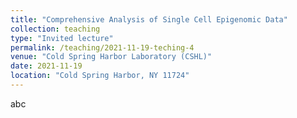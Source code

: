 ```yaml
---
title: "Comprehensive Analysis of Single Cell Epigenomic Data"
collection: teaching
type: "Invited lecture"
permalink: /teaching/2021-11-19-teching-4
venue: "Cold Spring Harbor Laboratory (CSHL)"
date: 2021-11-19
location: "Cold Spring Harbor, NY 11724"
---
```


abc
